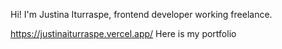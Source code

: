 Hi! I'm Justina Iturraspe, frontend developer working freelance.

https://justinaiturraspe.vercel.app/
Here is my portfolio
